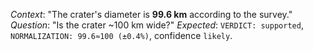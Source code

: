 _Context_: "The crater's diameter is **99.6 km** according to the survey."
_Question_: "Is the crater ~100 km wide?"
_Expected_: `VERDICT: supported`, `NORMALIZATION: 99.6≈100 (±0.4%)`, confidence `likely`.
